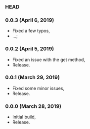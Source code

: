 ### HEAD

### 0.0.3 (April 6, 2019)

  * Fixed a few typos,
  * ...;


### 0.0.2 (April 5, 2019)

  * Fixed an issue with the get method,
  * Release.


### 0.0.1 (March 29, 2019)

  * Fixed some minor issues,
  * Release.


### 0.0.0 (March 28, 2019)

  * Initial build,
  * Release.
